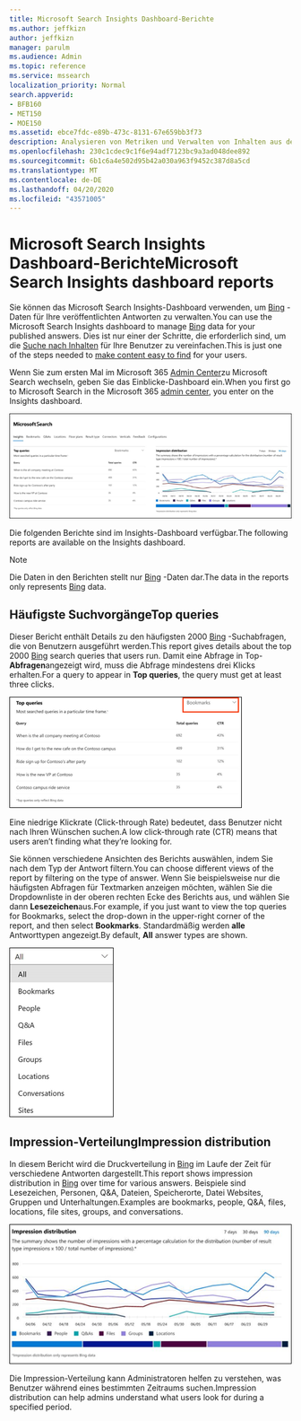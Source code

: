 ```yaml
---
title: Microsoft Search Insights Dashboard-Berichte
ms.author: jeffkizn
author: jeffkizn
manager: parulm
ms.audience: Admin
ms.topic: reference
ms.service: mssearch
localization_priority: Normal
search.appverid:
- BFB160
- MET150
- MOE150
ms.assetid: ebce7fdc-e89b-473c-8131-67e659bb3f73
description: Analysieren von Metriken und Verwalten von Inhalten aus dem Insights-Dashboard in der Microsoft-Suche
ms.openlocfilehash: 230c1cdec9c1f6e94adf7123bc9a3ad048dee892
ms.sourcegitcommit: 6b1c6a4e502d95b42a030a963f9452c387d8a5cd
ms.translationtype: MT
ms.contentlocale: de-DE
ms.lasthandoff: 04/20/2020
ms.locfileid: "43571005"
---
```

# <a name="microsoft-search-insights-dashboard-reports"></a><span data-ttu-id="d692a-103">Microsoft Search Insights Dashboard-Berichte</span><span class="sxs-lookup"><span data-stu-id="d692a-103">Microsoft Search Insights dashboard reports</span></span>

<span data-ttu-id="d692a-104">Sie können das Microsoft Search Insights-Dashboard verwenden, um [Bing](https://Bing.com) -Daten für Ihre veröffentlichten Antworten zu verwalten.</span><span class="sxs-lookup"><span data-stu-id="d692a-104">You can use the Microsoft Search Insights dashboard to manage [Bing](https://Bing.com) data for your published answers.</span></span> <span data-ttu-id="d692a-105">Dies ist nur einer der Schritte, die erforderlich sind, um die [Suche nach Inhalten](make-content-easy-to-find.md) für Ihre Benutzer zu vereinfachen.</span><span class="sxs-lookup"><span data-stu-id="d692a-105">This is just one of the steps needed to [make content easy to find](make-content-easy-to-find.md) for your users.</span></span>

<span data-ttu-id="d692a-106">Wenn Sie zum ersten Mal im Microsoft 365 [Admin Center](https://admin.microsoft.com)zu Microsoft Search wechseln, geben Sie das Einblicke-Dashboard ein.</span><span class="sxs-lookup"><span data-stu-id="d692a-106">When you first go to Microsoft Search in the Microsoft 365 [admin center](https://admin.microsoft.com), you enter on the Insights dashboard.</span></span>

![Insights-Dashboard. png](media/Insights-dashboard.png)

<span data-ttu-id="d692a-108">Die folgenden Berichte sind im Insights-Dashboard verfügbar.</span><span class="sxs-lookup"><span data-stu-id="d692a-108">The following reports are available on the Insights dashboard.</span></span>

> [!NOTE]
> <span data-ttu-id="d692a-109">Die Daten in den Berichten stellt nur [Bing](https://Bing.com) -Daten dar.</span><span class="sxs-lookup"><span data-stu-id="d692a-109">The data in the reports only represents [Bing](https://Bing.com) data.</span></span>

## <a name="top-queries"></a><span data-ttu-id="d692a-110">Häufigste Suchvorgänge</span><span class="sxs-lookup"><span data-stu-id="d692a-110">Top queries</span></span>

<span data-ttu-id="d692a-111">Dieser Bericht enthält Details zu den häufigsten 2000 [Bing](https://Bing.com) -Suchabfragen, die von Benutzern ausgeführt werden.</span><span class="sxs-lookup"><span data-stu-id="d692a-111">This report gives details about the top 2000 [Bing](https://Bing.com) search queries that users run.</span></span> <span data-ttu-id="d692a-112">Damit eine Abfrage in Top- **Abfragen**angezeigt wird, muss die Abfrage mindestens drei Klicks erhalten.</span><span class="sxs-lookup"><span data-stu-id="d692a-112">For a query to appear in **Top queries**, the query must get at least three clicks.</span></span>

![Top-Abfragen Bericht mit den Tabellenkopfzeilen: Abfrage, Gesamt Abfragen und Klickraten.](media/Insights-topqueries.png)

<span data-ttu-id="d692a-114">Eine niedrige Klickrate (Click-through Rate) bedeutet, dass Benutzer nicht nach Ihren Wünschen suchen.</span><span class="sxs-lookup"><span data-stu-id="d692a-114">A low click-through rate (CTR) means that users aren’t finding what they’re looking for.</span></span>

<span data-ttu-id="d692a-115">Sie können verschiedene Ansichten des Berichts auswählen, indem Sie nach dem Typ der Antwort filtern.</span><span class="sxs-lookup"><span data-stu-id="d692a-115">You can choose different views of the report by filtering on the type of answer.</span></span> <span data-ttu-id="d692a-116">Wenn Sie beispielsweise nur die häufigsten Abfragen für Textmarken anzeigen möchten, wählen Sie die Dropdownliste in der oberen rechten Ecke des Berichts aus, und wählen Sie dann **Lesezeichen**aus.</span><span class="sxs-lookup"><span data-stu-id="d692a-116">For example, if you just want to view the top queries for Bookmarks, select the drop-down in the upper-right corner of the report, and then select **Bookmarks**.</span></span> <span data-ttu-id="d692a-117">Standardmäßig werden **alle** Antworttypen angezeigt.</span><span class="sxs-lookup"><span data-stu-id="d692a-117">By default, **All** answer types are shown.</span></span>

![Filtern des Berichts "Top-Abfragen" nach Lesezeichen, Personen, Q&A, Dateien, Gruppen, Speicherorte, Unterhaltungen und Websites](media/Insights-topqueries-dropdown.png)

## <a name="impression-distribution"></a><span data-ttu-id="d692a-119">Impression-Verteilung</span><span class="sxs-lookup"><span data-stu-id="d692a-119">Impression distribution</span></span>

<span data-ttu-id="d692a-120">In diesem Bericht wird die Druckverteilung in [Bing](https://Bing.com) im Laufe der Zeit für verschiedene Antworten dargestellt.</span><span class="sxs-lookup"><span data-stu-id="d692a-120">This report shows impression distribution in [Bing](https://Bing.com) over time for various answers.</span></span> <span data-ttu-id="d692a-121">Beispiele sind Lesezeichen, Personen, Q&A, Dateien, Speicherorte, Datei Websites, Gruppen und Unterhaltungen.</span><span class="sxs-lookup"><span data-stu-id="d692a-121">Examples are bookmarks, people, Q&A, files, locations, file sites, groups, and conversations.</span></span>

![Impressions Bericht mit 90 Tagen, die als Zeitraum ausgewählt wurden.](media/Insights-impressions.png)

<span data-ttu-id="d692a-123">Die Impression-Verteilung kann Administratoren helfen zu verstehen, was Benutzer während eines bestimmten Zeitraums suchen.</span><span class="sxs-lookup"><span data-stu-id="d692a-123">Impression distribution can help admins understand what users look for during a specified period.</span></span>
